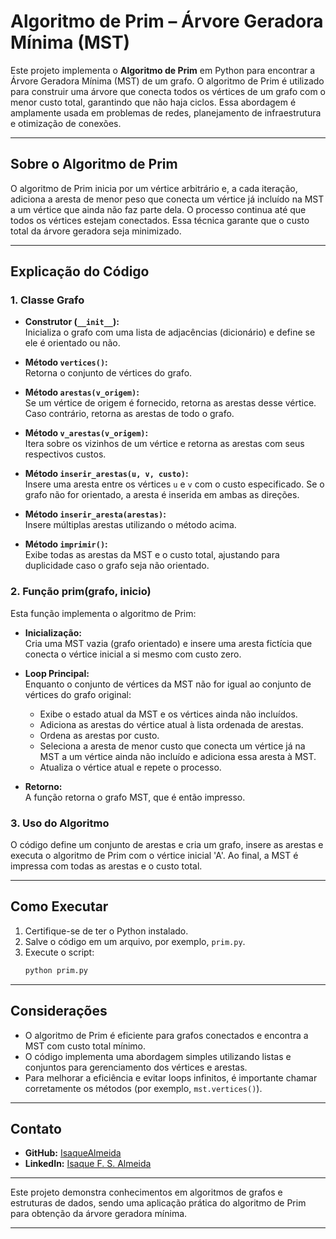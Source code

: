 
# Algoritmo de Prim – Árvore Geradora Mínima (MST)

Este projeto implementa o **Algoritmo de Prim** em Python para encontrar a Árvore Geradora Mínima (MST) de um grafo. O algoritmo de Prim é utilizado para construir uma árvore que conecta todos os vértices de um grafo com o menor custo total, garantindo que não haja ciclos. Essa abordagem é amplamente usada em problemas de redes, planejamento de infraestrutura e otimização de conexões.

---

## Sobre o Algoritmo de Prim

O algoritmo de Prim inicia por um vértice arbitrário e, a cada iteração, adiciona a aresta de menor peso que conecta um vértice já incluído na MST a um vértice que ainda não faz parte dela. O processo continua até que todos os vértices estejam conectados. Essa técnica garante que o custo total da árvore geradora seja minimizado.

---

## Explicação do Código

### 1. Classe **Grafo**

- **Construtor (`__init__`):**  
  Inicializa o grafo com uma lista de adjacências (dicionário) e define se ele é orientado ou não.

- **Método `vertices()`:**  
  Retorna o conjunto de vértices do grafo.

- **Método `arestas(v_origem)`:**  
  Se um vértice de origem é fornecido, retorna as arestas desse vértice. Caso contrário, retorna as arestas de todo o grafo.

- **Método `v_arestas(v_origem)`:**  
  Itera sobre os vizinhos de um vértice e retorna as arestas com seus respectivos custos.

- **Método `inserir_arestas(u, v, custo)`:**  
  Insere uma aresta entre os vértices `u` e `v` com o custo especificado. Se o grafo não for orientado, a aresta é inserida em ambas as direções.

- **Método `inserir_aresta(arestas)`:**  
  Insere múltiplas arestas utilizando o método acima.

- **Método `imprimir()`:**  
  Exibe todas as arestas da MST e o custo total, ajustando para duplicidade caso o grafo seja não orientado.

### 2. Função **prim(grafo, inicio)**

Esta função implementa o algoritmo de Prim:
- **Inicialização:**  
  Cria uma MST vazia (grafo orientado) e insere uma aresta fictícia que conecta o vértice inicial a si mesmo com custo zero.

- **Loop Principal:**  
  Enquanto o conjunto de vértices da MST não for igual ao conjunto de vértices do grafo original:
  - Exibe o estado atual da MST e os vértices ainda não incluídos.
  - Adiciona as arestas do vértice atual à lista ordenada de arestas.
  - Ordena as arestas por custo.
  - Seleciona a aresta de menor custo que conecta um vértice já na MST a um vértice ainda não incluído e adiciona essa aresta à MST.
  - Atualiza o vértice atual e repete o processo.

- **Retorno:**  
  A função retorna o grafo MST, que é então impresso.

### 3. Uso do Algoritmo

O código define um conjunto de arestas e cria um grafo, insere as arestas e executa o algoritmo de Prim com o vértice inicial 'A'. Ao final, a MST é impressa com todas as arestas e o custo total.

---

## Como Executar

1. Certifique-se de ter o Python instalado.
2. Salve o código em um arquivo, por exemplo, `prim.py`.
3. Execute o script:
   ```bash
   python prim.py
   ```

---

## Considerações

- O algoritmo de Prim é eficiente para grafos conectados e encontra a MST com custo total mínimo.
- O código implementa uma abordagem simples utilizando listas e conjuntos para gerenciamento dos vértices e arestas.
- Para melhorar a eficiência e evitar loops infinitos, é importante chamar corretamente os métodos (por exemplo, `mst.vertices()`).

---

## Contato

- **GitHub:** [IsaqueAlmeida](https://github.com/IsaqueAlmeida)
- **LinkedIn:** [Isaque F. S. Almeida](https://www.linkedin.com/in/isaque-f-s-almeida/)

---

Este projeto demonstra conhecimentos em algoritmos de grafos e estruturas de dados, sendo uma aplicação prática do algoritmo de Prim para obtenção da árvore geradora mínima.

---
